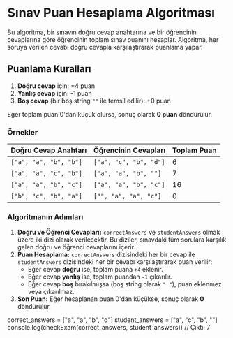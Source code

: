 # Sınav Puan Hesaplama Algoritması

Bu algoritma, bir sınavın doğru cevap anahtarına ve bir öğrencinin cevaplarına göre öğrencinin toplam sınav puanını hesaplar. Algoritma, her soruya verilen cevabı doğru cevapla karşılaştırarak puanlama yapar.

## Puanlama Kuralları
1. **Doğru cevap** için: +4 puan
2. **Yanlış cevap** için: -1 puan
3. **Boş cevap** (bir boş string `""` ile temsil edilir): +0 puan

Eğer toplam puan 0'dan küçük olursa, sonuç olarak **0 puan** döndürülür.

### Örnekler
| Doğru Cevap Anahtarı      | Öğrencinin Cevapları     | Toplam Puan |
|---------------------------|--------------------------|-------------|
| `["a", "a", "b", "b"]`    | `["a", "c", "b", "d"]`   | 6           |
| `["a", "a", "c", "b"]`    | `["a", "a", "b", ""]`    | 7           |
| `["a", "a", "b", "c"]`    | `["a", "a", "b", "c"]`   | 16          |
| `["b", "c", "b", "a"]`    | `["", "a", "a", "c"]`    | 0           |

### Algoritmanın Adımları
1. **Doğru ve Öğrenci Cevapları:** `correctAnswers` ve `studentAnswers` olmak üzere iki dizi olarak verilecektir. Bu diziler, sınavdaki tüm sorulara karşılık gelen doğru ve öğrenci cevaplarını içerir.
2. **Puan Hesaplama:** `correctAnswers` dizisindeki her bir cevap ile `studentAnswers` dizisindeki her bir cevabı karşılaştırarak puan verilir:
   - Eğer cevap **doğru** ise, toplam puana `+4` eklenir.
   - Eğer cevap **yanlış** ise, toplam puandan `-1` çıkarılır.
   - Eğer cevap **boş** bırakılmışsa (boş string olarak `" "`), puan eklenmez veya çıkarılmaz.
3. **Son Puan:** Eğer hesaplanan puan 0'dan küçükse, sonuç olarak **0** döndürülür.

correct_answers = ["a", "a", "b", "d"]
student_answers = ["a", "c", "b", ""]
console.log(checkExam(correct_answers, student_answers))  // Çıktı: 7